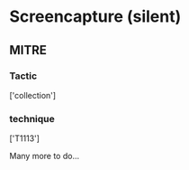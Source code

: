 # Screencapture (silent)

## MITRE

### Tactic
['collection']

### technique
['T1113']

Many more to do...
